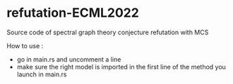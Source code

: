 # refutation-ECML2022
Source code of spectral graph theory conjecture refutation with MCS

How to use :
- go in main.rs and uncomment a line
- make sure the right model is imported in the first line of the method you launch in main.rs

